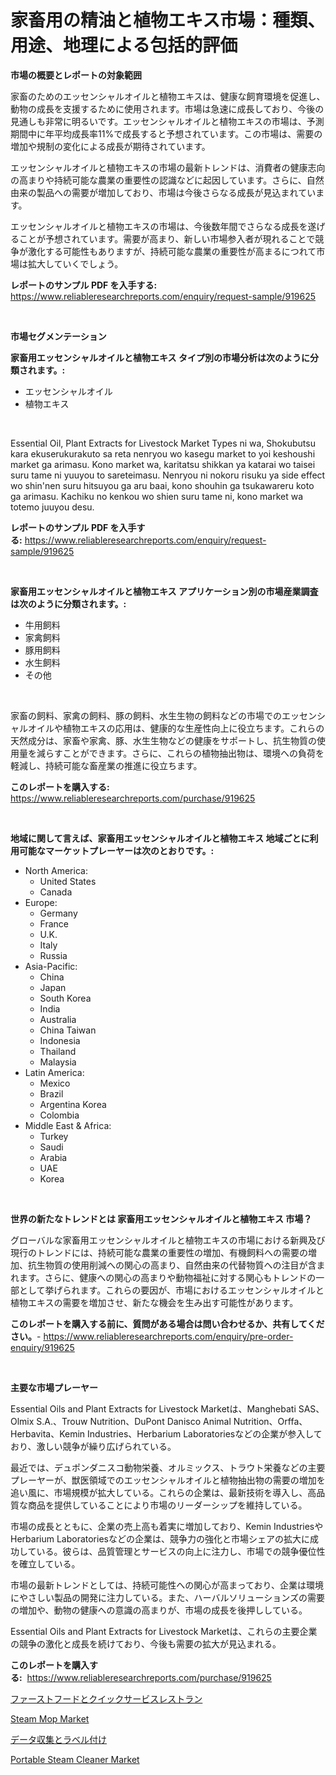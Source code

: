 <p><h1>家畜用の精油と植物エキス市場：種類、用途、地理による包括的評価</h1></p><p><strong>市場の概要とレポートの対象範囲</strong></p>
<p><p>家畜のためのエッセンシャルオイルと植物エキスは、健康な飼育環境を促進し、動物の成長を支援するために使用されます。市場は急速に成長しており、今後の見通しも非常に明るいです。エッセンシャルオイルと植物エキスの市場は、予測期間中に年平均成長率11%で成長すると予想されています。この市場は、需要の増加や規制の変化による成長が期待されています。</p><p>エッセンシャルオイルと植物エキスの市場の最新トレンドは、消費者の健康志向の高まりや持続可能な農業の重要性の認識などに起因しています。さらに、自然由来の製品への需要が増加しており、市場は今後さらなる成長が見込まれています。</p><p>エッセンシャルオイルと植物エキスの市場は、今後数年間でさらなる成長を遂げることが予想されています。需要が高まり、新しい市場参入者が現れることで競争が激化する可能性もありますが、持続可能な農業の重要性が高まるにつれて市場は拡大していくでしょう。</p></p>
<p><strong>レポートのサンプル PDF を入手する:</strong> <a href="https://www.reliableresearchreports.com/enquiry/request-sample/919625">https://www.reliableresearchreports.com/enquiry/request-sample/919625</a></p>
<p>&nbsp;</p>
<p><strong>市場セグメンテーション</strong></p>
<p><strong>家畜用エッセンシャルオイルと植物エキス タイプ別の市場分析は次のように分類されます。:</strong></p>
<p><ul><li>エッセンシャルオイル</li><li>植物エキス</li></ul></p>
<p>&nbsp;</p>
<p><p>Essential Oil, Plant Extracts for Livestock Market Types ni wa, Shokubutsu kara ekuserukurakuto sa reta nenryou wo kasegu market to yoi keshoushi market ga arimasu. Kono market wa, karitatsu shikkan ya katarai wo taisei suru tame ni yuuyou to sareteimasu. Nenryou ni nokoru risuku ya side effect wo shin'nen suru hitsuyou ga aru baai, kono shouhin ga tsukawareru koto ga arimasu. Kachiku no kenkou wo shien suru tame ni, kono market wa totemo juuyou desu.</p></p>
<p><strong>レポートのサンプル PDF を入手する:</strong>&nbsp;<a href="https://www.reliableresearchreports.com/enquiry/request-sample/919625">https://www.reliableresearchreports.com/enquiry/request-sample/919625</a></p>
<p>&nbsp;</p>
<p><strong> 家畜用エッセンシャルオイルと植物エキス アプリケーション別の市場産業調査は次のように分類されます。:</strong></p>
<p><ul><li>牛用飼料</li><li>家禽飼料</li><li>豚用飼料</li><li>水生飼料</li><li>その他</li></ul></p>
<p>&nbsp;</p>
<p><p>家畜の飼料、家禽の飼料、豚の飼料、水生生物の飼料などの市場でのエッセンシャルオイルや植物エキスの応用は、健康的な生産性向上に役立ちます。これらの天然成分は、家畜や家禽、豚、水生生物などの健康をサポートし、抗生物質の使用量を減らすことができます。さらに、これらの植物抽出物は、環境への負荷を軽減し、持続可能な畜産業の推進に役立ちます。</p></p>
<p><strong>このレポートを購入する:</strong>&nbsp; <a href="https://www.reliableresearchreports.com/purchase/919625">https://www.reliableresearchreports.com/purchase/919625</a></p>
<p>&nbsp;</p>
<p><strong>地域に関して言えば、家畜用エッセンシャルオイルと植物エキス 地域ごとに利用可能なマーケットプレーヤーは次のとおりです。:</strong></p>
<p><ul>
    <li>
        North America:
        <ul>
            <li>United States</li>
            <li>Canada</li>
        </ul>
    </li>
    <li>
        Europe:
        <ul>
            <li>Germany</li>
            <li>France</li>
            <li>U.K.</li>
            <li>Italy</li>
            <li>Russia</li>
        </ul>
    </li>
    <li>
        Asia-Pacific:
        <ul>
            <li>China</li>
            <li>Japan</li>
            <li>South Korea</li>
            <li>India</li>
            <li>Australia</li>
            <li>China Taiwan</li>
            <li>Indonesia</li>
            <li>Thailand</li>
            <li>Malaysia</li>
        </ul>
    </li>
    <li>
        Latin America:
        <ul>
            <li>Mexico</li>
            <li>Brazil</li>
            <li>Argentina Korea</li>
            <li>Colombia</li>
        </ul>
    </li>
    <li>
        Middle East & Africa:
        <ul>
            <li>Turkey</li>
            <li>Saudi</li>
            <li>Arabia</li>
            <li>UAE</li>
            <li>Korea</li>
        </ul>
    </li>
    </ul></p>
<p>&nbsp;</p>
<p><strong>世界の新たなトレンドとは 家畜用エッセンシャルオイルと植物エキス 市場？</strong></p>
<p><p>グローバルな家畜用エッセンシャルオイルと植物エキスの市場における新興及び現行のトレンドには、持続可能な農業の重要性の増加、有機飼料への需要の増加、抗生物質の使用削減への関心の高まり、自然由来の代替物質への注目が含まれます。さらに、健康への関心の高まりや動物福祉に対する関心もトレンドの一部として挙げられます。これらの要因が、市場におけるエッセンシャルオイルと植物エキスの需要を増加させ、新たな機会を生み出す可能性があります。</p></p>
<p><strong>このレポートを購入する前に、質問がある場合は問い合わせるか、共有してください。</strong>- <a href="https://www.reliableresearchreports.com/enquiry/pre-order-enquiry/919625">https://www.reliableresearchreports.com/enquiry/pre-order-enquiry/919625</a></p>
<p>&nbsp;</p>
<p><strong>主要な市場プレーヤー</strong></p>
<p><p>Essential Oils and Plant Extracts for Livestock Marketは、Manghebati SAS、Olmix S.A.、Trouw Nutrition、DuPont Danisco Animal Nutrition、Orffa、Herbavita、Kemin Industries、Herbarium Laboratoriesなどの企業が参入しており、激しい競争が繰り広げられている。</p><p>最近では、デュポンダニスコ動物栄養、オルミックス、トラウト栄養などの主要プレーヤーが、獣医領域でのエッセンシャルオイルと植物抽出物の需要の増加を追い風に、市場規模が拡大している。これらの企業は、最新技術を導入し、高品質な商品を提供していることにより市場のリーダーシップを維持している。</p><p>市場の成長とともに、企業の売上高も着実に増加しており、Kemin IndustriesやHerbarium Laboratoriesなどの企業は、競争力の強化と市場シェアの拡大に成功している。彼らは、品質管理とサービスの向上に注力し、市場での競争優位性を確立している。</p><p>市場の最新トレンドとしては、持続可能性への関心が高まっており、企業は環境にやさしい製品の開発に注力している。また、ハーバルソリューションズの需要の増加や、動物の健康への意識の高まりが、市場の成長を後押ししている。</p><p>Essential Oils and Plant Extracts for Livestock Marketは、これらの主要企業の競争の激化と成長を続けており、今後も需要の拡大が見込まれる。</p></p>
<p><strong>このレポートを購入する:</strong>&nbsp;&nbsp;<a href="https://www.reliableresearchreports.com/purchase/919625">https://www.reliableresearchreports.com/purchase/919625</a></p>
<p><p><a href="https://github.com/lababdou/Market-Research-Report-List-2/blob/main/6056755182970.md">ファーストフードとクイックサービスレストラン</a></p><p><a href="https://issuu.com/reportprime-2/docs/steam-mop-market-size-2030.pptx">Steam Mop Market</a></p><p><a href="https://github.com/mohamedbakry57/Market-Research-Report-List-2/blob/main/7047640182969.md">データ収集とラベル付け</a></p><p><a href="https://issuu.com/reportprime-2/docs/portable-steam-cleaner-market-size-2030.pptx">Portable Steam Cleaner Market</a></p></p>